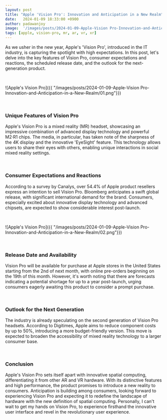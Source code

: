 ```yaml
---
layout: post
title: "Apple 'Vision Pro': Innovation and Anticipation in a New Realm"
date:   2024-01-09 18:33:00 +0900
author: padawanjoy
image:  '/images/posts/2024-01-09-Apple-Vision Pro-Innovation-and-Anticipation-in-a-New-Realm/00.png'
tags: [apple, vision-pro, mr, ar, vr, xr]
---
```


As we usher in the new year, Apple's 'Vision Pro', introduced in the IT industry, is capturing the spotlight with high expectations. In this post, let's delve into the key features of Vision Pro, consumer expectations and reactions, the scheduled release date, and the outlook for the next-generation product.

<br>

![Apple's Vision Pro]({{ "/images/posts/2024-01-09-Apple-Vision Pro-Innovation-and-Anticipation-in-a-New-Realm/01.png"}})

<br>

### **Unique Features of Vision Pro**

Apple's Vision Pro is a mixed reality (MR) headset, showcasing an impressive combination of advanced display technology and powerful M2·R1 chips. The media, in particular, has taken note of the sharpness of the 4K display and the innovative 'EyeSight' feature. This technology allows users to share their eyes with others, enabling unique interactions in social mixed reality settings.

<br>

### **Consumer Expectations and Reactions**

According to a survey by Canalys, over 54.4% of Apple product resellers express an intention to sell Vision Pro. Bloomberg anticipates a swift global release, with significant international demand for the brand. Consumers, especially excited about innovative display technology and advanced chipsets, are expected to show considerable interest post-launch.

<br>

![Apple's Vision Pro]({{ "/images/posts/2024-01-09-Apple-Vision Pro-Innovation-and-Anticipation-in-a-New-Realm/02.png"}})

<br>

### **Release Date and Availability**

Vision Pro will be available for purchase at Apple stores in the United States starting from the 2nd of next month, with online pre-orders beginning on the 19th of this month. However, it's worth noting that there are forecasts indicating a potential shortage for up to a year post-launch, urging consumers eagerly awaiting this product to consider a prompt purchase.

<br>

### **Outlook for the Next Generation**

The industry is already speculating on the second generation of Vision Pro headsets. According to Digitimes, Apple aims to reduce component costs by up to 50%, introducing a more budget-friendly version. This move is expected to broaden the accessibility of mixed reality technology to a larger consumer base.

<br>

### **Conclusion**

Apple's Vision Pro sets itself apart with innovative spatial computing, differentiating it from other AR and VR hardware. With its distinctive features and high performance, the product promises to introduce a new reality to consumers. Anticipation is building among consumers, looking forward to experiencing Vision Pro and expecting it to redefine the landscape of hardware with the new definition of spatial computing. Personally, I can't wait to get my hands on Vision Pro, to experience firsthand the innovative user interface and revel in the revolutionary user experience.